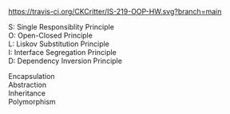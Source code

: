 https://travis-ci.org/CKCritter/IS-219-OOP-HW.svg?branch=main

S: Single Responsiblity Principle  
O: Open-Closed Principle  
L: Liskov Substitution Principle  
I: Interface Segregation Principle  
D: Dependency Inversion Principle  

Encapsulation  
Abstraction  
Inheritance  
Polymorphism
